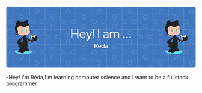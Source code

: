 ![Hey !I'm Réda ](https://github.com/Reda21-eng/Reda21-eng/blob/main/github-header-image.png?raw=true)


-Hey! I'm Réda,I'm learning computer science and I want to be a fullstack programmer
<!---


Reda21-eng/Reda21-eng is a ✨ special ✨ repository because its `README.md` (this file) appears on your GitHub profile.
You can click the Preview link to take a look at your changes.
--->
